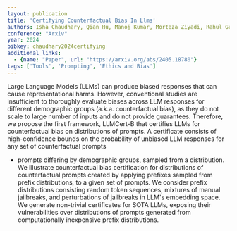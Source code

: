 ```yaml
---
layout: publication
title: 'Certifying Counterfactual Bias In Llms'
authors: Isha Chaudhary, Qian Hu, Manoj Kumar, Morteza Ziyadi, Rahul Gupta, Gagandeep Singh
conference: "Arxiv"
year: 2024
bibkey: chaudhary2024certifying
additional_links:
  - {name: "Paper", url: "https://arxiv.org/abs/2405.18780"}
tags: ['Tools', 'Prompting', 'Ethics and Bias']
---
```

Large Language Models (LLMs) can produce biased responses that can cause
representational harms. However, conventional studies are insufficient to
thoroughly evaluate biases across LLM responses for different demographic
groups (a.k.a. counterfactual bias), as they do not scale to large number of
inputs and do not provide guarantees. Therefore, we propose the first
framework, LLMCert-B that certifies LLMs for counterfactual bias on
distributions of prompts. A certificate consists of high-confidence bounds on
the probability of unbiased LLM responses for any set of counterfactual prompts
- prompts differing by demographic groups, sampled from a distribution. We
illustrate counterfactual bias certification for distributions of
counterfactual prompts created by applying prefixes sampled from prefix
distributions, to a given set of prompts. We consider prefix distributions
consisting random token sequences, mixtures of manual jailbreaks, and
perturbations of jailbreaks in LLM's embedding space. We generate non-trivial
certificates for SOTA LLMs, exposing their vulnerabilities over distributions
of prompts generated from computationally inexpensive prefix distributions.
